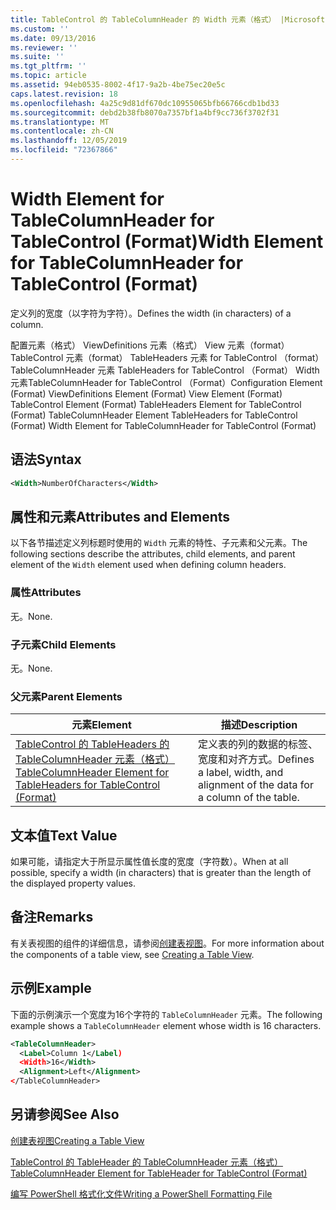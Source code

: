 ```yaml
---
title: TableControl 的 TableColumnHeader 的 Width 元素（格式） |Microsoft Docs
ms.custom: ''
ms.date: 09/13/2016
ms.reviewer: ''
ms.suite: ''
ms.tgt_pltfrm: ''
ms.topic: article
ms.assetid: 94eb0535-8002-4f17-9a2b-4be75ec20e5c
caps.latest.revision: 18
ms.openlocfilehash: 4a25c9d81df670dc10955065bfb66766cdb1bd33
ms.sourcegitcommit: debd2b38fb8070a7357bf1a4bf9cc736f3702f31
ms.translationtype: MT
ms.contentlocale: zh-CN
ms.lasthandoff: 12/05/2019
ms.locfileid: "72367866"
---
```

# <a name="width-element-for-tablecolumnheader-for-tablecontrol-format"></a><span data-ttu-id="4c6a0-102">Width Element for TableColumnHeader for TableControl (Format)</span><span class="sxs-lookup"><span data-stu-id="4c6a0-102">Width Element for TableColumnHeader for TableControl (Format)</span></span>

<span data-ttu-id="4c6a0-103">定义列的宽度（以字符为字符）。</span><span class="sxs-lookup"><span data-stu-id="4c6a0-103">Defines the width (in characters) of a column.</span></span>

<span data-ttu-id="4c6a0-104">配置元素（格式） ViewDefinitions 元素（格式） View 元素（format） TableControl 元素（format） TableHeaders 元素 for TableControl （format） TableColumnHeader 元素 TableHeaders for TableControl （Format） Width 元素TableColumnHeader for TableControl （Format）</span><span class="sxs-lookup"><span data-stu-id="4c6a0-104">Configuration Element (Format) ViewDefinitions Element (Format) View Element (Format) TableControl Element (Format) TableHeaders Element for TableControl (Format) TableColumnHeader Element TableHeaders for TableControl (Format) Width Element for TableColumnHeader for TableControl (Format)</span></span>

## <a name="syntax"></a><span data-ttu-id="4c6a0-105">语法</span><span class="sxs-lookup"><span data-stu-id="4c6a0-105">Syntax</span></span>

```xml
<Width>NumberOfCharacters</Width>
```

## <a name="attributes-and-elements"></a><span data-ttu-id="4c6a0-106">属性和元素</span><span class="sxs-lookup"><span data-stu-id="4c6a0-106">Attributes and Elements</span></span>

<span data-ttu-id="4c6a0-107">以下各节描述定义列标题时使用的 `Width` 元素的特性、子元素和父元素。</span><span class="sxs-lookup"><span data-stu-id="4c6a0-107">The following sections describe the attributes, child elements, and parent element of the `Width` element used when defining column headers.</span></span>

### <a name="attributes"></a><span data-ttu-id="4c6a0-108">属性</span><span class="sxs-lookup"><span data-stu-id="4c6a0-108">Attributes</span></span>

<span data-ttu-id="4c6a0-109">无。</span><span class="sxs-lookup"><span data-stu-id="4c6a0-109">None.</span></span>

### <a name="child-elements"></a><span data-ttu-id="4c6a0-110">子元素</span><span class="sxs-lookup"><span data-stu-id="4c6a0-110">Child Elements</span></span>

<span data-ttu-id="4c6a0-111">无。</span><span class="sxs-lookup"><span data-stu-id="4c6a0-111">None.</span></span>

### <a name="parent-elements"></a><span data-ttu-id="4c6a0-112">父元素</span><span class="sxs-lookup"><span data-stu-id="4c6a0-112">Parent Elements</span></span>

|<span data-ttu-id="4c6a0-113">元素</span><span class="sxs-lookup"><span data-stu-id="4c6a0-113">Element</span></span>|<span data-ttu-id="4c6a0-114">描述</span><span class="sxs-lookup"><span data-stu-id="4c6a0-114">Description</span></span>|
|-------------|-----------------|
|[<span data-ttu-id="4c6a0-115">TableControl 的 TableHeaders 的 TableColumnHeader 元素（格式）</span><span class="sxs-lookup"><span data-stu-id="4c6a0-115">TableColumnHeader Element for TableHeaders for TableControl (Format)</span></span>](./tablecolumnheader-element-format.md)|<span data-ttu-id="4c6a0-116">定义表的列的数据的标签、宽度和对齐方式。</span><span class="sxs-lookup"><span data-stu-id="4c6a0-116">Defines a label, width, and alignment of the data for a column of the table.</span></span>|

## <a name="text-value"></a><span data-ttu-id="4c6a0-117">文本值</span><span class="sxs-lookup"><span data-stu-id="4c6a0-117">Text Value</span></span>

<span data-ttu-id="4c6a0-118">如果可能，请指定大于所显示属性值长度的宽度（字符数）。</span><span class="sxs-lookup"><span data-stu-id="4c6a0-118">When at all possible, specify a width (in characters) that is greater than the length of the displayed property values.</span></span>

## <a name="remarks"></a><span data-ttu-id="4c6a0-119">备注</span><span class="sxs-lookup"><span data-stu-id="4c6a0-119">Remarks</span></span>

<span data-ttu-id="4c6a0-120">有关表视图的组件的详细信息，请参阅[创建表视图](./creating-a-table-view.md)。</span><span class="sxs-lookup"><span data-stu-id="4c6a0-120">For more information about the components of a table view, see [Creating a Table View](./creating-a-table-view.md).</span></span>

## <a name="example"></a><span data-ttu-id="4c6a0-121">示例</span><span class="sxs-lookup"><span data-stu-id="4c6a0-121">Example</span></span>

<span data-ttu-id="4c6a0-122">下面的示例演示一个宽度为16个字符的 `TableColumnHeader` 元素。</span><span class="sxs-lookup"><span data-stu-id="4c6a0-122">The following example shows a `TableColumnHeader` element whose width is 16 characters.</span></span>

```xml
<TableColumnHeader>
  <Label>Column 1</Label)
  <Width>16</Width>
  <Alignment>Left</Alignment>
</TableColumnHeader>
```

## <a name="see-also"></a><span data-ttu-id="4c6a0-123">另请参阅</span><span class="sxs-lookup"><span data-stu-id="4c6a0-123">See Also</span></span>

[<span data-ttu-id="4c6a0-124">创建表视图</span><span class="sxs-lookup"><span data-stu-id="4c6a0-124">Creating a Table View</span></span>](./creating-a-table-view.md)

[<span data-ttu-id="4c6a0-125">TableControl 的 TableHeader 的 TableColumnHeader 元素（格式）</span><span class="sxs-lookup"><span data-stu-id="4c6a0-125">TableColumnHeader Element for TableHeader for TableControl (Format)</span></span>](./tablecolumnheader-element-format.md)

[<span data-ttu-id="4c6a0-126">编写 PowerShell 格式化文件</span><span class="sxs-lookup"><span data-stu-id="4c6a0-126">Writing a PowerShell Formatting File</span></span>](./writing-a-powershell-formatting-file.md)
